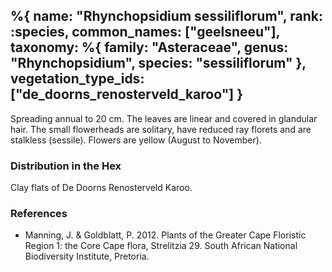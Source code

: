%{
    name: "Rhynchopsidium sessiliflorum",
    rank: :species,
    common_names: ["geelsneeu"],
    taxonomy: %{
        family: "Asteraceae",
        genus: "Rhynchopsidium",
        species: "sessiliflorum"
    },
    vegetation_type_ids: ["de_doorns_renosterveld_karoo"]
}
---

Spreading annual to 20 cm. The leaves are linear and covered in glandular hair. The small flowerheads
are solitary, have reduced ray florets and are stalkless (sessile). Flowers are yellow (August to November).

<!-- read more -->

### Distribution in the Hex

Clay flats of De Doorns Renosterveld Karoo.

### References

* Manning, J. & Goldblatt, P. 2012. Plants of the Greater Cape Floristic Region 1: the Core Cape flora, Strelitzia 29. South African National Biodiversity Institute, Pretoria.